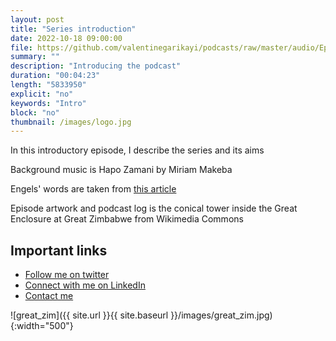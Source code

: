 ```yaml
---
layout: post
title: "Series introduction"
date: 2022-10-18 09:00:00
file: https://github.com/valentinegarikayi/podcasts/raw/master/audio/Ep02_2022_Introduction_garikayi.mp3
summary: ""
description: "Introducing the podcast"
duration: "00:04:23"
length: "5833950"
explicit: "no"
keywords: "Intro"
block: "no"
thumbnail: /images/logo.jpg
---
```


In this introductory episode, I describe the series and its aims

Background music is Hapo Zamani by Miriam Makeba

Engels' words are taken from [this article](https://www.marxists.org/archive/marx/works/1883/death/burial.htm)

Episode artwork and podcast log is the conical tower inside the Great Enclosure at Great Zimbabwe from Wikimedia Commons


<!--more-->

## Important links

* [Follow me on twitter](https://tribunemag.co.uk/2022/07/1972-building-workers-strike-50-years-shrewsbury-24-pickets)
* [Connect with me on LinkedIn](https://www.linkedin.com/feed/)
* [Contact me](mailto:fran.garikayi@gmail.com)

![great_zim]({{ site.url }}{{ site.baseurl }}/images/great_zim.jpg){:width="500"}
